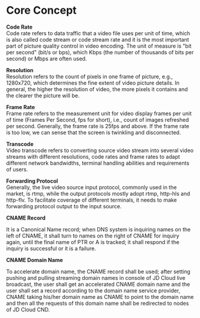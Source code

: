 # Core Concept

**Code Rate**  
Code rate refers to data traffic that a video file uses per unit of time, which is also called code stream or code stream rate and it is the most important part of picture quality control in video encoding. The unit of measure is "bit per second" (bit/s or bps), which Kbps (the number of thousands of bits per second) or Mbps are often used.

**Resolution**  
Resolution refers to the count of pixels in one frame of picture, e.g., 1280x720, which determines the fine extent of video picture details. In general, the higher the resolution of video, the more pixels it contains and the clearer the picture will be.

**Frame Rate**  
Frame rate refers to the measurement unit for video display frames per unit of time (Frames Per Second, fps for short), i.e., count of images refreshed per second. Generally, the frame rate is 25fps and above. If the frame rate is too low, we can sense that the screen is twinkling and disconnected.

**Transcode**  
Video transcode refers to converting source video stream into several video streams with different resolutions, code rates and frame rates to adapt different network bandwidths, terminal handling abilities and requirements of users.

**Forwarding Protocol**  
Generally, the live video source input protocol, commonly used in the market, is rtmp, while the output protocols mostly adopt rtmp, http-hls and http-flv. To facilitate coverage of different terminals, it needs to make forwarding protocol output to the input source.


**CNAME Record**

It is a Canonical Name record; when DNS system is inquiring names on the left of CNAME,
it shall turn to names on the right of CNAME for inquiry again, until the final name of PTR or A is tracked;
it shall respond if the inquiry is successful or it is a failure.

**CNAME Domain Name**

To accelerate domain name, the CNAME record shall be used; after setting pushing and pulling streaming domain names in console of JD Cloud live broadcast, the user shall get an accelerated CNAME domain name and the user shall set a record according to the domain name service provider,
CNAME
taking his/her domain name as CNAME to point to the domain name and then all the requests of this domain name shall be redirected to nodes of JD Cloud CND.

